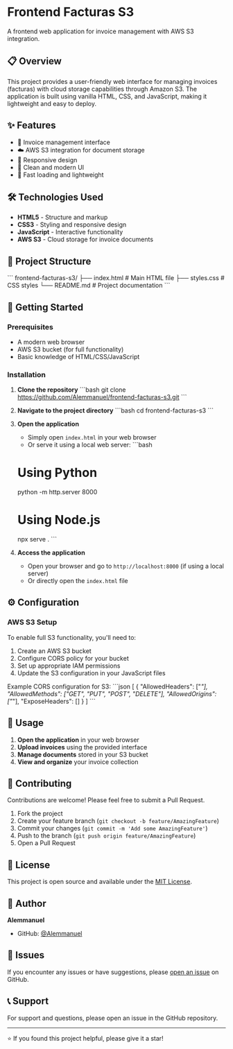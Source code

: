 # Frontend Facturas S3

A frontend web application for invoice management with AWS S3 integration.

## 📋 Overview

This project provides a user-friendly web interface for managing invoices (facturas) with cloud storage capabilities through Amazon S3. The application is built using vanilla HTML, CSS, and JavaScript, making it lightweight and easy to deploy.

## ✨ Features

- 📄 Invoice management interface
- ☁️ AWS S3 integration for document storage
- 📱 Responsive design
- 🎨 Clean and modern UI
- 🚀 Fast loading and lightweight

## 🛠️ Technologies Used

- **HTML5** - Structure and markup
- **CSS3** - Styling and responsive design
- **JavaScript** - Interactive functionality
- **AWS S3** - Cloud storage for invoice documents

## 📁 Project Structure

\`\`\`
frontend-facturas-s3/
├── index.html          # Main HTML file
├── styles.css          # CSS styles
└── README.md          # Project documentation
\`\`\`

## 🚀 Getting Started

### Prerequisites

- A modern web browser
- AWS S3 bucket (for full functionality)
- Basic knowledge of HTML/CSS/JavaScript

### Installation

1. **Clone the repository**
   \`\`\`bash
   git clone https://github.com/Alemmanuel/frontend-facturas-s3.git
   \`\`\`

2. **Navigate to the project directory**
   \`\`\`bash
   cd frontend-facturas-s3
   \`\`\`

3. **Open the application**
   - Simply open `index.html` in your web browser
   - Or serve it using a local web server:
   \`\`\`bash
   # Using Python
   python -m http.server 8000
   
   # Using Node.js
   npx serve .
   \`\`\`

4. **Access the application**
   - Open your browser and go to `http://localhost:8000` (if using a local server)
   - Or directly open the `index.html` file

## ⚙️ Configuration

### AWS S3 Setup

To enable full S3 functionality, you'll need to:

1. Create an AWS S3 bucket
2. Configure CORS policy for your bucket
3. Set up appropriate IAM permissions
4. Update the S3 configuration in your JavaScript files

Example CORS configuration for S3:
\`\`\`json
[
    {
        "AllowedHeaders": ["*"],
        "AllowedMethods": ["GET", "PUT", "POST", "DELETE"],
        "AllowedOrigins": ["*"],
        "ExposeHeaders": []
    }
]
\`\`\`

## 🎯 Usage

1. **Open the application** in your web browser
2. **Upload invoices** using the provided interface
3. **Manage documents** stored in your S3 bucket
4. **View and organize** your invoice collection

## 🤝 Contributing

Contributions are welcome! Please feel free to submit a Pull Request.

1. Fork the project
2. Create your feature branch (`git checkout -b feature/AmazingFeature`)
3. Commit your changes (`git commit -m 'Add some AmazingFeature'`)
4. Push to the branch (`git push origin feature/AmazingFeature`)
5. Open a Pull Request

## 📝 License

This project is open source and available under the [MIT License](LICENSE).

## 👤 Author

**Alemmanuel**
- GitHub: [@Alemmanuel](https://github.com/Alemmanuel)

## 🐛 Issues

If you encounter any issues or have suggestions, please [open an issue](https://github.com/Alemmanuel/frontend-facturas-s3/issues) on GitHub.

## 📞 Support

For support and questions, please open an issue in the GitHub repository.

---

⭐ If you found this project helpful, please give it a star!
